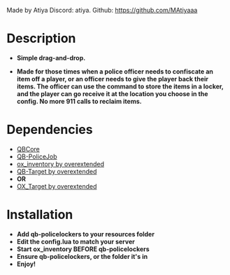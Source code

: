 Made by Atiya
Discord: atiya.
Github: https://github.com/MAtiyaaa

# Description
* **Simple drag-and-drop.**

* **Made for those times when a police officer needs to confiscate an item off a player, or an officer needs to give the player back their items. The officer can use the command to store the items in a locker, and the player can go receive it at the location you choose in the config. No more 911 calls to reclaim items.**

# Dependencies
* [QBCore](https://github.com/qbcore-framework)
* [QB-PoliceJob](https://github.com/qbcore-framework/qb-policejob)
* [ox_inventory by overextended](https://github.com/overextended/ox_inventory)
* [QB-Target by overextended](https://github.com/qbcore-framework/qb-target)
* **OR**
* [OX_Target by overextended](https://github.com/overextended/ox_target)

# Installation
* **Add qb-policelockers to your resources folder**
* **Edit the config.lua to match your server**
* **Start ox_inventory BEFORE qb-policelockers**
* **Ensure qb-policelockers, or the folder it's in**
* **Enjoy!**


